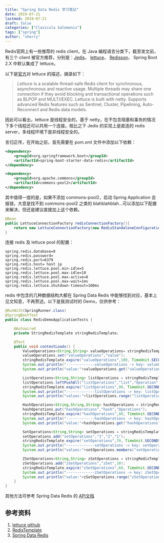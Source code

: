 ```yaml
---
title: "Spring Data Redis 学习笔记" 
date: 2019-07-21
lastmod: 2019-07-21
draft: false
categories: ["Clavicula Salomonis"]
tags: ["spring"]
author: "sherry"
---
```

Redis官网上有一些推荐的 redis client，在 Java 编程语言分类下，截至发文前，有三个 client 被官方推荐，分别是：[Jedis](https://github.com/xetorthio/jedis)， [lettuce](https://github.com/lettuce-io/lettuce-core)， [Redisson](https://github.com/mrniko/redisson)， Spring Boot 2.X 中默认集成了 lettuce。

以下是[官方](https://github.com/lettuce-io/lettuce-core)对 lettuce 的描述，摘录如下：

> Lettuce is a scalable thread-safe Redis client for synchronous, asynchronous and reactive usage. Multiple threads may share one connection if they avoid blocking and transactional operations such as BLPOP and MULTI/EXEC. Lettuce is built with netty. Supports advanced Redis features such as Sentinel, Cluster, Pipelining, Auto-Reconnect and Redis data models.

<!--more-->

因此可以看出，lettuce 是线程安全的，基于 netty，在不包含阻塞和事务的情况下多个线程还可以共用一个连接。相比之下 Jedis 的实现上是直连的 redis server，多线程环境下是非线程安全的。

言归正传，在开始之前，首先需要在 pom.xml 文件中添加以下依赖：

```xml
<dependency>
	<groupId>org.springframework.boot</groupId>
	<artifactId>spring-boot-starter-data-redis</artifactId>
</dependency>

<dependency>
	<groupId>org.apache.commons</groupId>
	<artifactId>commons-pool2</artifactId>
</dependency>
```

其中值得一提的是，如果不添加 commons-pool2，启动 Spring Application 会报错，大意是找不到 commons-pool2 之类的 blahblahblah...可以添加以下配置来解决，但还是建议直接加上这个依赖。

```java
@Bean
public LettuceConnectionFactory redisConnectionFactory(){
    return new LettuceConnectionFactory(new RedisStandaloneConfiguration("ip", 6379));
}
```

连接 redis 及 lettuce pool 的配置：

```properties
spring.redis.database=0
spring.redis.password=
spring.redis.port=6379
spring.redis.host= host ip
spring.redis.lettuce.pool.min-idle=5
spring.redis.lettuce.pool.max-idle=10
spring.redis.lettuce.pool.max-active=8
spring.redis.lettuce.pool.max-wait=1ms
spring.redis.lettuce.shutdown-timeout=100ms
```

redis 中包含的几种数据结构大都在 Spring Data Redis 中能够找到对应，基本上见文知意，不再赘述。以下是我测试时的 Demo，仅供参考：

```java
@RunWith(SpringRunner.class)
@SpringBootTest
public class RedisDemoApplicationTests {

	@Autowired
	private StringRedisTemplate stringRedisTemplate;

	@Test
	public void contextLoads() {
		ValueOperations<String,String> valueOperations= stringRedisTemplate.opsForValue();
		valueOperations.set("valueOperations","value");
		stringRedisTemplate.expire("valueOperations",100, TimeUnit.SECONDS);
		System.out.println("-------------valueOperations -> key: valueOperations, value: value--------------");
		System.out.println("value:"+valueOperations.get("valueOperations")+"\texpire:"+stringRedisTemplate.getExpire("valueOperations"));

		ListOperations<String,String> listOperations = stringRedisTemplate.opsForList();
		listOperations.leftPushAll("listOperations","list","Operation","s");
		stringRedisTemplate.expire("listOperations",90, TimeUnit.SECONDS);
		System.out.println("-------------listOperations -> key: listOperations, value: list, Operation, s--------------");
		System.out.println("values:"+listOperations.range("listOperations",0,-1)+"\texpire:"+stringRedisTemplate.getExpire("listOperations"));

		HashOperations<String,String,String> hashOperations = stringRedisTemplate.opsForHash();
		hashOperations.put("hashOperations","hash","Operations");
		stringRedisTemplate.expire("hashOperations",80, TimeUnit.SECONDS);
		System.out.println("-------------hashOperations -> key: hashOperations, value: hash: Operation--------------");
		System.out.println("value:"+hashOperations.get("hashOperations","hash")+"\texpire:"+stringRedisTemplate.getExpire("hashOperations"));

		SetOperations<String,String> setOperations = stringRedisTemplate.opsForSet();
		setOperations.add("setOperations","1","2","1");
		stringRedisTemplate.expire("setOperations",70, TimeUnit.SECONDS);
		System.out.println("-------------setOperations -> key: setOperations, value: 1, 2, 1--------------");
		System.out.println("values:"+setOperations.members("setOperations")+"\texpire:"+stringRedisTemplate.getExpire("setOperations"));

		ZSetOperations<String,String> zSetOperations = stringRedisTemplate.opsForZSet();
		zSetOperations.add("zSetOperations","zSet",10);
		stringRedisTemplate.expire("zSetOperations",60, TimeUnit.SECONDS);
		System.out.println("-------------zSetOperations -> key: zSetOperations, value: zSet score: 10--------------");
		System.out.println("value:"+zSetOperations.range("zSetOperations",0,-1)+"\texpire:"+stringRedisTemplate.getExpire("zSetOperations")+"\tscore:"+zSetOperations.score("zSetOperations","zSet"));
	}
}
```

其他方法可参考 Spring Data Redis 的 [API文档](https://docs.spring.io/spring-data/redis/docs/current/api/org/springframework/data/redis/core/RedisTemplate.html)

## 参考资料

1. [lettuce github](https://github.com/lettuce-io/lettuce-core)
2. [RedisTemplate](https://docs.spring.io/spring-data/redis/docs/current/api/org/springframework/data/redis/core/RedisTemplate.html)
3. [Spring Data Redis](https://docs.spring.io/spring-data/redis/docs/2.1.9.RELEASE/reference/html/)

